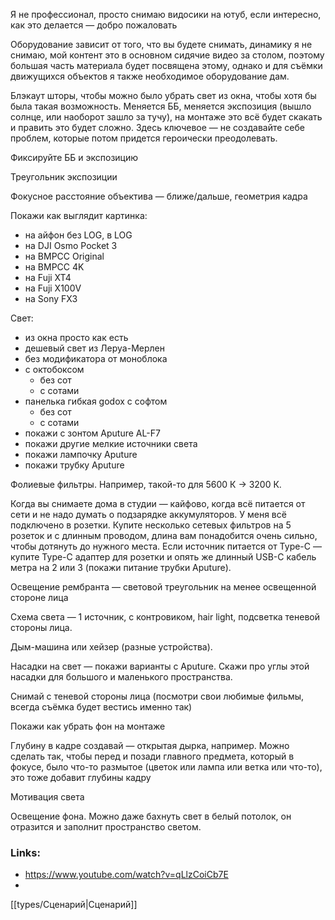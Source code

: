 Я не профессионал, просто снимаю видосики на ютуб, если интересно, как это делается — добро пожаловать

Оборудование зависит от того, что вы будете снимать, динамику я не снимаю, мой контент это в основном сидячие видео за столом, поэтому большая часть материала будет посвящена этому, однако и для съёмки движущихся объектов я также необходимое оборудование дам.

Блэкаут шторы, чтобы можно было убрать свет из окна, чтобы хотя бы была такая возможность. Меняется ББ, меняется экспозиция (вышло солнце, или наоборот зашло за тучу), на монтаже это всё будет скакать и править это будет сложно. Здесь ключевое — не создавайте себе проблем, которые потом придется героически преодолевать.

Фиксируйте ББ и экспозицию

Треугольник экспозиции

Фокусное расстояние объектива — ближе/дальше, геометрия кадра

Покажи как выглядит картинка:
- на айфон без LOG, в LOG
- на DJI Osmo Pocket 3
- на BMPCC Original
- на BMPCC 4K
- на Fuji XT4
- на Fuji X100V
- на Sony FX3

Свет:
- из окна просто как есть
- дешевый свет из Леруа-Мерлен
- без модификатора от моноблока
- с октобоксом
	- без сот
	- с сотами
- панелька гибкая godox с софтом
	- без сот
	- с сотами
- покажи с зонтом Aputure AL-F7
- покажи другие мелкие источники света
- покажи лампочку Aputure
- покажи трубку Aputure

Фолиевые фильтры. Например, такой-то для 5600 К -> 3200 К.

Когда вы снимаете дома в студии — кайфово, когда всё питается от сети и не надо думать о подзарядке аккумуляторов. У меня всё подключено в розетки. Купите несколько сетевых фильтров на 5 розеток и с длинным проводом, длина вам понадобится очень сильно, чтобы дотянуть до нужного места. Если источник питается от Type-C — купите Type-C адаптер для розетки и опять же длинный USB-C кабель метра на 2 или 3 (покажи питание трубки Aputure).

Освещение рембранта — световой треугольник на менее освещенной стороне лица

Схема света — 1 источник, с контровиком, hair light, подсветка теневой стороны лица.

Дым-машина или хейзер (разные устройства).

Насадки на свет — покажи варианты с Aputure. Скажи про углы этой насадки для большого и маленького пространства.

Снимай с теневой стороны лица (посмотри свои любимые фильмы, всегда съёмка будет вестись именно так)

Покажи как убрать фон на монтаже

Глубину в кадре создавай — открытая дырка, например. Можно сделать так, чтобы перед и позади главного предмета, который в фокусе, было что-то размытое (цветок или лампа или ветка или что-то), это тоже добавит глубины кадру

Мотивация света

Освещение фона. Можно даже бахнуть свет в белый потолок, он отразится и заполнит пространство светом.

### Links:

- https://www.youtube.com/watch?v=qLlzCoiCb7E
- 

[[types/Сценарий|Сценарий]]